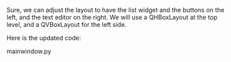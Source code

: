 Sure, we can adjust the layout to have the list widget and the buttons on the left, and the text editor on the right. We will use a QHBoxLayout at the top level, and a QVBoxLayout for the left side.

Here is the updated code:

mainwindow.py
